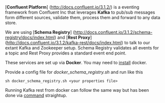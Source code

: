 [**Confluent Platform**] (<http://docs.confluent.io/3.1.2/>) is a eventing framework from Confluent Inc that leverages **Kafka** to pub/sub messages form different sources, validate them, process them and forward to any data store. 

We are using [**Schema Registry**] (<http://docs.confluent.io/3.1.2/schema-registry/docs/index.html>) and [**Rest Proxy**]  (<http://docs.confluent.io/3.1.2/kafka-rest/docs/index.html>) to talk to our extant Kafka and Zookeeper setup. Schema Registry validates all events for a topic and Rest Proxy provides a standard event end point.

These services are set up via **Docker**. You may need to [install](http://docs.aws.amazon.com/AmazonECS/latest/developerguide/docker-basics.html) docker. 

Provide a config file for *docker\_schema\_registry.sh* and run like this
```
sh docker_schema_registry.sh <your properties file>
```

Running Kafka rest from docker can follow the same way but has been done via [command](http://docs.confluent.io/3.1.2/cp-docker-images/docs/quickstart.html) straightup.
  


